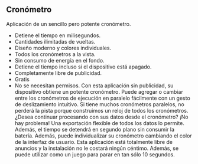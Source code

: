 ## Cronómetro

Aplicación de un sencillo pero potente cronómetro.
* Detiene el tiempo en milisegundos.
* Cantidades ilimitadas de vueltas.
* Diseño moderno y colores individuales.
* Todos los cronómetros a la vista.
* Sin consumo de energía en el fondo.
* Detiene el tiempo incluso si el dispositivo está apagado.
* Completamente libre de publicidad.
* Gratis
* No se necesitan permisos.
Con esta aplicación sin publicidad, su dispositivo obtiene un potente cronómetro. Puede agregar o cambiar entre los cronómetros de ejecución en paralelo fácilmente con un gesto de deslizamiento intuitivo. Si tiene muchos cronómetros paralelos, no perderá la pista porque construimos un reloj de todos los cronómetros. ¿Desea continuar procesando con sus datos desde el cronómetro? ¡No hay problema! Una exportación flexible de todos los datos lo permite. Además, el tiempo se detendrá en segundo plano sin consumir la batería. Además, puede individualizar su cronómetro cambiando el color de la interfaz de usuario. Esta aplicación está totalmente libre de anuncios y la instalación no le costará ningún céntimo. 
Además, se puede utilizar como un juego para parar en tan sólo 10 segundos.
